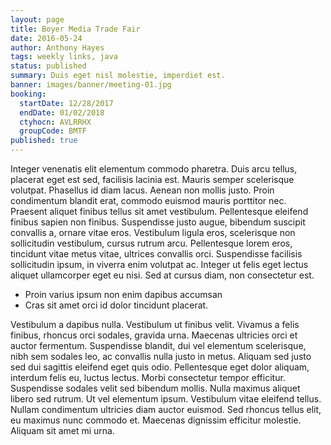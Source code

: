 ```yaml
---
layout: page
title: Boyer Media Trade Fair
date: 2016-05-24
author: Anthony Hayes
tags: weekly links, java
status: published
summary: Duis eget nisl molestie, imperdiet est.
banner: images/banner/meeting-01.jpg
booking:
  startDate: 12/28/2017
  endDate: 01/02/2018
  ctyhocn: AVLRRHX
  groupCode: BMTF
published: true
---
```

Integer venenatis elit elementum commodo pharetra. Duis arcu tellus, placerat eget est sed, facilisis lacinia est. Mauris semper scelerisque volutpat. Phasellus id diam lacus. Aenean non mollis justo. Proin condimentum blandit erat, commodo euismod mauris porttitor nec. Praesent aliquet finibus tellus sit amet vestibulum. Pellentesque eleifend finibus sapien non finibus. Suspendisse justo augue, bibendum suscipit convallis a, ornare vitae eros. Vestibulum ligula eros, scelerisque non sollicitudin vestibulum, cursus rutrum arcu. Pellentesque lorem eros, tincidunt vitae metus vitae, ultrices convallis orci. Suspendisse facilisis sollicitudin ipsum, in viverra enim volutpat ac. Integer ut felis eget lectus aliquet ullamcorper eget eu nisi. Sed at cursus diam, non consectetur est.

* Proin varius ipsum non enim dapibus accumsan
* Cras sit amet orci id dolor tincidunt placerat.

Vestibulum a dapibus nulla. Vestibulum ut finibus velit. Vivamus a felis finibus, rhoncus orci sodales, gravida urna. Maecenas ultricies orci et auctor fermentum. Suspendisse blandit, dui vel elementum scelerisque, nibh sem sodales leo, ac convallis nulla justo in metus. Aliquam sed justo sed dui sagittis eleifend eget quis odio. Pellentesque eget dolor aliquam, interdum felis eu, luctus lectus. Morbi consectetur tempor efficitur. Suspendisse sodales velit sed bibendum mollis. Nulla maximus aliquet libero sed rutrum. Ut vel elementum ipsum. Vestibulum vitae eleifend tellus. Nullam condimentum ultricies diam auctor euismod. Sed rhoncus tellus elit, eu maximus nunc commodo et. Maecenas dignissim efficitur molestie. Aliquam sit amet mi urna.
